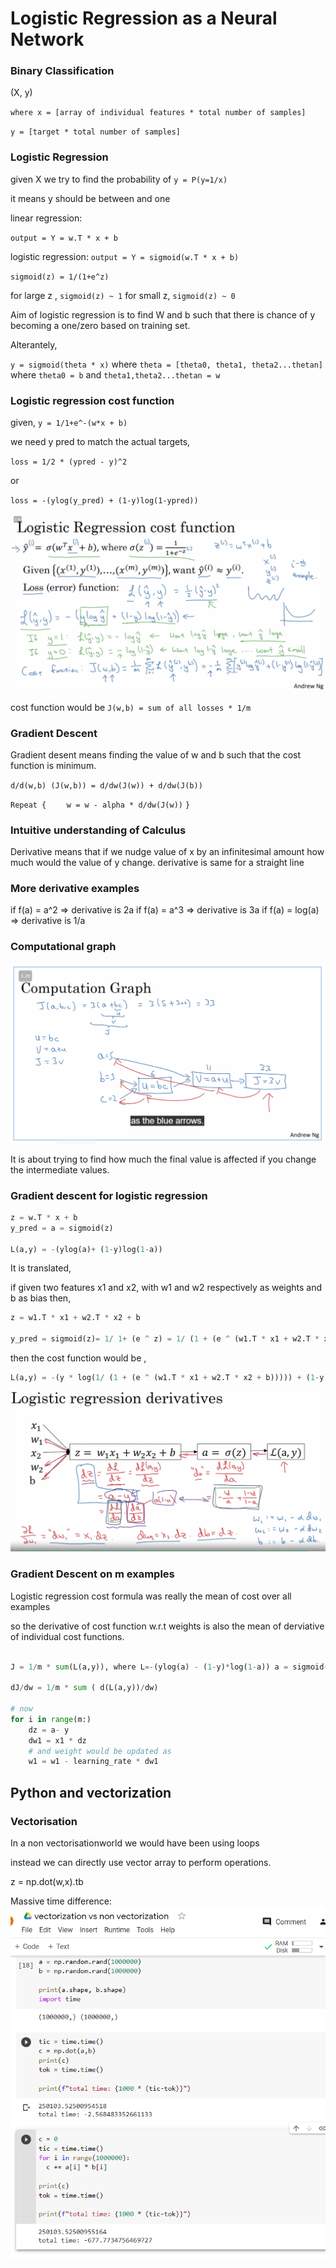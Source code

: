 # Logistic Regression as a Neural Network

### Binary Classification

(X, y)

`where x = [array of individual features * total number of samples]`

`y = [target * total number of samples]`

### Logistic Regression

given X we try to find the probability of `y = P(y=1/x)`

it means y should be between and one

linear regression:

`output = Y = w.T * x + b`

logistic regression:
`output = Y = sigmoid(w.T * x + b)`

`sigmoid(z) = 1/(1+e^z)`

for large z , `sigmoid(z) ~ 1`
for small z, `sigmoid(z) ~ 0`

Aim of logistic regression is to find W and b such that there is chance of y becoming a one/zero based on training set.

Alterantely, 

`y = sigmoid(theta * x)`
where `theta = [theta0, theta1, theta2...thetan]`
where `theta0 = b`
and `theta1,theta2...thetan = w`

### Logistic regression cost function

given, `y = 1/1+e^-(w*x + b)`

we need y pred to match the actual targets,

`loss = 1/2 * (ypred - y)^2`

or 

`loss = -(ylog(y_pred) + (1-y)log(1-ypred))`

![](log_cost_function.png)

cost function would be `J(w,b) = sum of all losses * 1/m`

### Gradient Descent

Gradient desent means finding the value of w and b such that the cost function is minimum.

`d/d(w,b) (J(w,b)) = d/dw(J(w)) + d/dw(J(b))`

`Repeat {`
`    w = w - alpha * d/dw(J(w))`
`}`

### Intuitive understanding of Calculus

Derivative means that if we nudge value of x by an infinitesimal amount how much would the value of y change. derivative is same for a straight line

### More derivative examples

if f(a) = a^2 => derivative is 2a
if f(a) = a^3 => derivative is 3a
if f(a) = log(a) => derivative is 1/a

### Computational graph

![](computational_graph.png)

It is about trying to find how much the final value is affected if you change the intermediate values.

### Gradient descent for logistic regression

```python
z = w.T * x + b
y_pred = a = sigmoid(z)

L(a,y) = -(ylog(a)+ (1-y)log(1-a))
```
It is translated,

if given two features x1 and x2, with w1 and w2 respectively as weights and b as bias then,
```python
z = w1.T * x1 + w2.T * x2 + b

y_pred = sigmoid(z)= 1/ 1+ (e ^ z) = 1/ (1 + (e ^ (w1.T * x1 + w2.T * x2 + b)))
```
then the cost function would be ,

``` python
L(a,y) = -(y * log(1/ (1 + (e ^ (w1.T * x1 + w2.T * x2 + b))))) + (1-y)log(1 -(1/ (1 + (e ^ (w1.T * x1 + w2.T * x2 + b)))) )
```

![](gradient_descent_for_logistic_regression.png)

### Gradient Descent on m examples

Logistic regression cost formula was really the mean of cost over all examples

so the derivative of cost function w.r.t weights is also the mean of derviative of individual cost functions.

```python

J = 1/m * sum(L(a,y)), where L=-(ylog(a) - (1-y)*log(1-a)) a = sigmoid(z) and z = w.T + b

dJ/dw = 1/m * sum ( d(L(a,y))/dw)

# now
for i in range(m:)
    dz = a- y
    dw1 = x1 * dz
    # and weight would be updated as
    w1 = w1 - learning_rate * dw1

```

## Python and vectorization

### Vectorisation

In a non vectorisationworld we would have been using loops

instead we can directly use vector array to perform operations.

z = np.dot(w,x).tb

Massive time difference:
![](massive_time_difference.png)






















